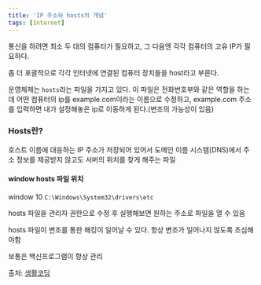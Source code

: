 ```yaml
---
title: 'IP 주소와 hosts의 개념'
tags: [Internet]
---
```


통신을 하려면 최소 두 대의 컴퓨터가 필요하고, 그 다음엔 각각 컴퓨터의 고유 IP가 필요하다.

좀 더 포괄적으로 각각 인터넷에 연결된 컴퓨터 장치들을 host라고 부른다.

운영체제는 `hosts`라는 파일을 가지고 있다. 이 파일은 전화번호부와 같은 역할을 하는데 어떤 컴퓨터의 ip를 example.com이라는 이름으로 수정하고, example.com 주소를 입력하면 내가 설정해놓은 ip로 이동하게 된다.(변조의 가능성이 있음)

### Hosts란?

호스트 이름에 대응하는 IP 주소가 저장되어 있어서 도메인 이름 시스템(DNS)에서 주소 정보를 제공받지 않고도 서버의 위치를 찾게 해주는 파일

#### window hosts 파일 위치

window 10 `C:\Windows\System32\drivers\etc`

hosts 파일을 관리자 권한으로 수정 후 실행해보면 원하는 주소로 파일을 열 수 있음

hosts 파일이 변조를 통한 해킹이 일어날 수 있다. 항상 변조가 일어나지 않도록 조심해야함

보통은 백신프로그램이 항상 관리

출처: [생활코딩](https://opentutorials.org/course/3276/20296)
